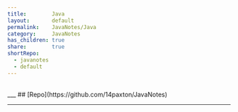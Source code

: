 ```yaml
---
title:        Java          
layout:       default          
permalink:    JavaNotes/Java          
category:     JavaNotes          
has_children: true          
share:        true          
shortRepo:        
  - javanotes        
  - default          
---
```


<br/>        
___        
## [Repo](https://github.com/14paxton/JavaNotes)        

***